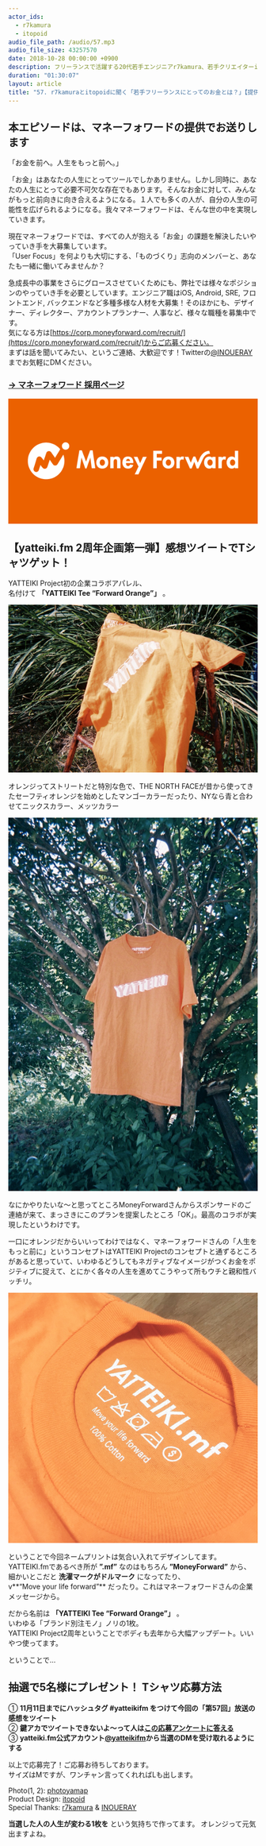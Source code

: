 ```yaml
---
actor_ids:
  - r7kamura
  - itopoid
audio_file_path: /audio/57.mp3
audio_file_size: 43257570
date: 2018-10-28 00:00:00 +0900
description: フリーランスで活躍する20代若手エンジニアr7kamura、若手クリエイターitopoid。ちょうど年齢的にキャリアの分かれ目が近づく2人。「自分にとってお金とはどういう存在？」「仕事上で大切にすべきUserFocusとは？」「そもそも、ものづくりで大事にしなくちゃいけないことは？」について話しました。普段ならちょっと話しづらい話題、全部盛りでお送りします。ちなみにさり気なくyatteiki.fmは2周年を迎えました。今回を皮切りに、年末まで企画をドカドカやっていきます。おたのしみに。
duration: "01:30:07"
layout: article
title: "57. r7kamuraとitopoidに聞く「若手フリーランスにとってのお金とは？」【提供:マネーフォワード】"
---
```


## 本エピソードは、マネーフォワードの提供でお送りします

「お金を前へ。人生をもっと前へ。」  
  
「お金」はあなたの人生にとってツールでしかありません。しかし同時に、あなたの人生にとって必要不可欠な存在でもあります。そんなお金に対して、みんながもっと前向きに向き合えるようになる。１人でも多くの人が、自分の人生の可能性を広げられるようになる。我々マネーフォワードは、そんな世の中を実現していきます。  
  
現在マネーフォワードでは、すべての人が抱える「お金」の課題を解決したいやっていき手を大募集しています。  
「User Focus」を何よりも大切にする、「ものづくり」志向のメンバーと、あなたも一緒に働いてみませんか？  
  
急成長中の事業をさらにグロースさせていくためにも、弊社では様々なポジションのやっていき手を必要としています。エンジニア職はiOS, Android, SRE, フロントエンド, バックエンドなど多種多様な人材を大募集！そのほかにも、デザイナー、ディレクター、アカウントプランナー、人事など、様々な職種を募集中です。  
気になる方は[https://corp.moneyforward.com/recruit/](https://corp.moneyforward.com/recruit/)からご応募ください。  
まずは話を聞いてみたい、というご連絡、大歓迎です！Twitterの[@INOUERAY](https://twitter.com/INOUERAY)までお気軽にDMください。  
### [→ マネーフォワード 採用ページ](https://corp.moneyforward.com/recruit/)

![MoneyForward](/images/slideshows/57/Logo_MoneyForward_600300.png )


## 【yatteiki.fm 2周年企画第一弾】感想ツイートでTシャツゲット！

YATTEIKI Project初の企業コラボアパレル、  
名付けて **「YATTEIKI Tee “Forward Orange”」** 。  
  
![MoneyForward](/images/slideshows/57/tee1.png )
  
オレンジってストリートだと特別な色で、THE NORTH FACEが昔から使ってきたセーフティオレンジを始めとしたマンゴーカラーだったり、NYなら青と合わせてニックスカラー、メッツカラー  
  
![MoneyForward](/images/slideshows/57/tee2.png )

なにかやりたいな〜と思ってところMoneyForwardさんからスポンサードのご連絡が来て、まっさきにこのプランを提案したところ「OK」。最高のコラボが実現したというわけです。  
  
一口にオレンジだからいいってわけではなく、マネーフォワードさんの「人生をもっと前に」というコンセプトはYATTEIKI Projectのコンセプトと通ずるところがあると思っていて、いわゆるどうしてもネガティブなイメージがつくお金をポジティブに捉えて、とにかく各々の人生を進めてこうやって所もウチと親和性バッチリ。  
  
![MoneyForward](/images/slideshows/57/tee3.png )

ということで今回ネームプリントは気合い入れてデザインしてます。  
YATTEIKI.fmであるべき所が **”.mf”** なのはもちろん **”MoneyForward”** から、  
細かいとこだと **洗濯マークがドルマーク** になってたり、  
v**“Move your life forward”** だったり。これはマネーフォワードさんの企業メッセージから。  
  
だから名前は **「YATTEIKI Tee “Forward Orange”」** 。  
いわゆる「ブランド別注モノ」ノリの1枚。  
YATTEIKI Project2周年ということでボディも去年から大幅アップデート。いいやつ使ってます。  
  
ということで…  

## 抽選で5名様にプレゼント！ Tシャツ応募方法
①	**11月11日までにハッシュタグ #yatteikifm をつけて今回の「第57回」放送の感想をツイート**  
②	**鍵アカでツイートできないよ〜って人は[この応募アンケートに答える](https://goo.gl/forms/nrDiEGffd9FQPjfp2)**  
③	**yatteiki.fm公式アカウント[@yatteikifm](https://twitter.com/yatteikifm)から当選のDMを受け取れるようにする**  
  
以上で応募完了！ご応募お待ちしております。    
サイズはMですが、ワンチャン言ってくれればLも出します。 

Photo(1, 2): [photoyamap](https://www.instagram.com/photoyamap/)  
Product Design: [itopoid](https://twitter.com/itopoid)  
Special Thanks: [r7kamura](https://twitter.com/r7akamura) & [INOUERAY](https://twitter.com/INOUERAY)  
  
**当選した人の人生が変わる1枚を** という気持ちで作ってます。
オレンジって元気出ますよね。  



